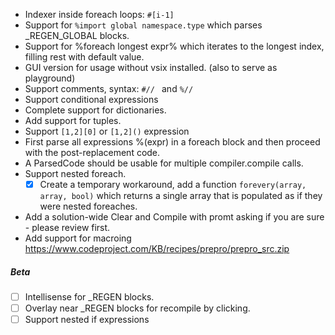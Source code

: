 ﻿- Indexer inside foreach loops: `#[i-1]`
- Support for `%import global namespace.type` which parses _REGEN_GLOBAL blocks.
- Support for %foreach longest expr% which iterates to the longest index, filling rest with default value.
- GUI version for usage without vsix installed. (also to serve as playground)
- Support comments, syntax: `#// ` and `%// ` 
- Support conditional expressions
- Complete support for dictionaries.
- Add support for tuples.
- Support `[1,2][0]` or `[1,2]()` expression
- First parse all expressions %(expr) in a foreach block and then proceed with the post-replacement code.
- A ParsedCode should be usable for multiple compiler.compile calls.
- Support nested foreach.
    - [X] Create a temporary workaround, add a function `forevery(array, array, bool)` which returns a single array
    that is populated as if they were nested foreaches.
- Add a solution-wide Clear and Compile with promt asking if you are sure - please review first.
- Add support for macroing https://www.codeproject.com/KB/recipes/prepro/prepro_src.zip

##### Beta
- [ ] Intellisense for _REGEN blocks.
- [ ] Overlay near _REGEN blocks for recompile by clicking.
- [ ] Support nested if expressions